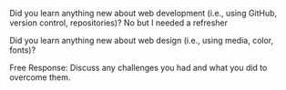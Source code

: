 Did you learn anything new about web development (i.e., using GitHub, version control, repositories)?
No but I needed a refresher 

Did you learn anything new about web design (i.e., using media, color, fonts)?

Free Response: Discuss any challenges you had and what you did to overcome them.